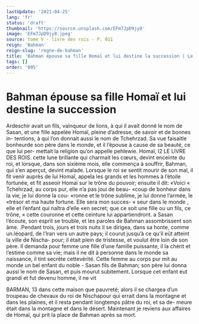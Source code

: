 ```yaml
---
lastUpdate: '2021-04-25'
lang: 'fr'
status: 'draft'
thumbnail: 'https://source.unsplash.com/EFm7JpD9jy8'
image: 'EFm7JpD9jy8.jpeg'
source: tome V - livre des rois - P. 011
reign: 'Bahman'
reign-slug: 'regne-de-bahman'
title: 'Bahman épouse sa fille Homaï et lui destine la succession | Le Livre des Rois | Shâhnâmeh'
tags: []
order: '005'
---
```


<!-- LTeX: language=fr -->

# Bahman épouse sa fille Homaï et lui destine la succession

Ardeschir avait un fils, vainqueur de lions, à qui il avait donné le nom de Sasan, et une fille appelée Homaï, pleine d’adresse, de savoir et de bonnes in- tentions, à qui l’on donnait aussi le nom de Tchehrzad.
Sa vue faisaitle bonheurde son père dans le monde, et il l’épouse à cause de sa beauté, ce que lui per-
mettait la religion qu’on appelle pehlewie. Homaï,
l2 LE LIVRE DES ROIS.
cette lune brillante qui charmait les cœurs, devint
enceinte du roi, et lorsque, dans son sixième mois, elle commença à souffrir, Bahman, qui s’en aperçut,
devint malade. Lorsque le roi se sentit mourir de son mal, il fit venir auprès de lui Homaî, appela les grands et les hommes à l’étoile fortunée, et fit asseoir
Homaï sur le trône du pouvoir; ensuite il dit: «Voici
« Tchehrzad, au corps pur, elle n’a pas joui de beau-
«coup de bonheur dans la vie; je lui donne la cou- «ronne et le trône sublime, je lui donne l’armée, le «trésor et ma haute fortune. Elle sera mon succes-
« seur dans le monde , elle et l’enfant qui naîtra d’elle
«en secret; que ce soit une fille ou un fils, ce trône, « cette couronne et cette ceinture lui appartiendront. a
Sasan l’écoute, son esprit se trouble, et les paroles
de Bahman assombrissent son âme. .Pendant trois,
jours et trois nuits il se dirigea, dans sa honte, comme un.léopard, de l’lran vers un autre pays; il courut jusqu’à ce qu’il eût atteint la ville de Nischa-
pour; il était plein de tristesse, et voulut être loin de son père. Il demanda pour femme une fille d’une famille puissante, il la chérit et l’estime comme sa
vie; mais il ne dit à personne dans le monde sa naissance, il tint secrète cettevérité. Cette femme
au corps pur mit au monde un bel enfant du noble - Sasan fils de Bahman; son père lui donna aussi le
nom de Sasan, et puis mourut subitement. Lorsque cet enfant eut grandi et fut devenu homme, il ne vit

BARMAN, 13 dans cette maison que pauvreté; alors il se chargea
d’un troupeau de chevaux du roi de Nischapour
qui errait dans la montagne et dans les plaines, et il resta pendant longtemps pâtre du roi, et sa de- meure était dans la montagne et dans le désert.
Maintenant je reviens aux affaires de Homaï, qui prit la place de Bahman après sa mort.

